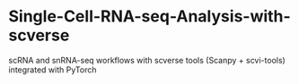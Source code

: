 # Single-Cell-RNA-seq-Analysis-with-scverse
scRNA and snRNA-seq workflows with scverse tools (Scanpy + scvi-tools) integrated with PyTorch
